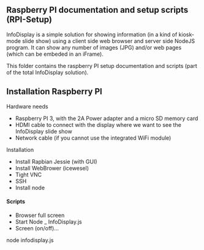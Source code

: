 ## Raspberry PI documentation and setup scripts (RPI-Setup)

InfoDisplay is a simple solution for showing information (in a kind of kiosk-mode slide show) using a client side web browser and server side NodeJS program.
It can show any number of images (JPG) and/or web pages (which can be embeded in an iFrame).

This folder contains the raspberry PI setup documentation and scripts (part of the total InfoDisplay solution).


## Installation Raspberry PI
Hardware needs
- Raspberry PI 3, with the 2A Power adapter and a micro SD memory card
- HDMI cable to connect with the display where we want to see the InfoDisplay slide show
- Network cable (if you cannot use the integrated WiFi module)

Installation
- Install Rapbian Jessie (with GUI)
- Install WebBrower (icewesel)
- Tight VNC
- SSH
- Install node

#### Scripts

- Browser full screen
- Start Node _ InfoDisplay.js
- Screen (on/off)...


node infodisplay.js
```

